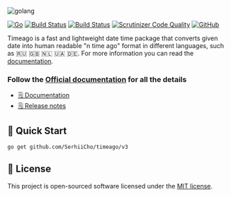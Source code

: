 ![golang](https://serhii.io/storage/other/timeago.png)

[![Go](https://github.com/SerhiiCho/timeago/actions/workflows/go.yml/badge.svg)](https://github.com/SerhiiCho/timeago/actions/workflows/go.yml)
[![Build Status](https://img.shields.io/endpoint.svg?url=https%3A%2F%2Factions-badge.atrox.dev%2FSerhiiCho%2Ftimeago%2Fbadge%3Fref%3Dmain&style=flat)](https://actions-badge.atrox.dev/SerhiiCho/timeago/goto?ref=main)
[![Build Status](https://scrutinizer-ci.com/g/SerhiiCho/timeago/badges/build.png?b=main)](https://scrutinizer-ci.com/g/SerhiiCho/timeago/build-status/main)
[![Scrutinizer Code Quality](https://scrutinizer-ci.com/g/SerhiiCho/timeago/badges/quality-score.png?b=main)](https://scrutinizer-ci.com/g/SerhiiCho/timeago/?branch=main)
[![GitHub](https://img.shields.io/github/license/SerhiiCho/timeago)](https://github.com/SerhiiCho/timeago/blob/main/LICENSE.md)

Timeago is a fast and lightweight date time package that converts given date into human readable "n time ago" format in different languages, such as 🇷🇺 🇬🇧 🇳🇱 🇺🇦 🇩🇪. For more information you can read the [documentation](https://time-ago.github.io/).

### Follow the [Official documentation](https://time-ago.github.io/) for all the details

- [🗒 Documentation](https://time-ago.github.io/)
- [🗒 Release notes](https://github.com/SerhiiCho/timeago/blob/main/CHANGELOG.md)

## 🚀 Quick Start

```bash
go get github.com/SerhiiCho/timeago/v3
```

## 📄 License

This project is open-sourced software licensed under the [MIT license](https://github.com/SerhiiCho/timeago/blob/main/LICENSE.md).